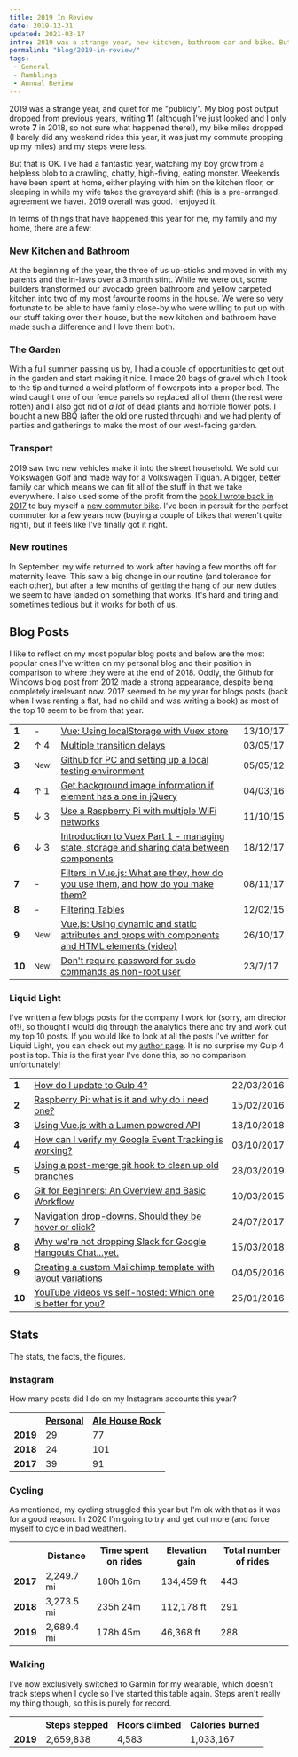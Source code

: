 ```yaml
---
title: 2019 In Review
date: 2019-12-31
updated: 2021-03-17
intro: 2019 was a strange year, new kitchen, bathroom car and bike. But overall it was good. I enjoyed it.
permalink: "blog/2019-in-review/"
tags:
 - General
 - Ramblings
 - Annual Review
---
```


2019 was a strange year, and quiet for me "publicly". My blog post output dropped from previous years, writing **11** (although I've just looked and I only wrote **7** in 2018, so not sure what happened there!), my bike miles dropped (I barely did any weekend rides this year, it was just my commute propping up my miles) and my steps were less.

But that is OK. I've had a fantastic year, watching my boy grow from a helpless blob to a crawling, chatty, high-fiving, eating monster. Weekends have been spent at home, either playing with him on the kitchen floor, or sleeping in while my wife takes the graveyard shift (this is a pre-arranged agreement we have). 2019 overall was good. I enjoyed it.

In terms of things that have happened this year for me, my family and my home, there are a few:

### New Kitchen and Bathroom

At the beginning of the year, the three of us up-sticks and moved in with my parents and the in-laws over a 3 month stint. While we were out, some builders transformed our avocado green bathroom and yellow carpeted kitchen into two of my most favourite rooms in the house. We were so very fortunate to be able to have family close-by who were willing to put up with our stuff taking over their house, but the new kitchen and bathroom have made such a difference and I love them both.

### The Garden

With a full summer passing us by, I had a couple of opportunities to get out in the garden and start making it nice. I made 20 bags of gravel which I took to the tip and turned a weird platform of flowerpots into a proper bed. The wind caught one of our fence panels so replaced all of them (the rest were rotten) and I also got rid of _a lot_ of dead plants and horrible flower pots.  I bought a new BBQ (after the old one rusted through) and we had plenty of parties and gatherings to make the most of our west-facing garden.

### Transport

2019 saw two new vehicles make it into the street household. We sold our Volkswagen Golf and made way for a Volkswagen Tiguan. A bigger, better family car which means we can fit all of the stuff in that we take everywhere. I also used some of the profit from the [book I wrote back in 2017](https://www.packtpub.com/gb/application-development/vuejs-2x-example) to buy myself a [new commuter bike](https://www.instagram.com/p/B0dA_UTn4_Y/). I've been in persuit for the perfect commuter for a few years now (buying a couple of bikes that weren't quite right), but it feels like I've finally got it right.

### New routines

In September, my wife returned to work after having a few months off for maternity leave. This saw a big change in our routine (and tolerance for each other), but after a few months of getting the hang of our new duties we seem to have landed on something that works. It's hard and tiring and sometimes tedious but it works for both of us.

## Blog Posts

I like to reflect on my most popular blog posts and below are the most popular ones I've written on my personal blog and their position in comparison to where they were at the end of 2018.  Oddly, the Github for Windows blog post from 2012 made a strong appearance, despite being completely irrelevant now. 2017 seemed to be my year for blogs posts (back when I was renting a flat, had no child and was writing a book) as most of the top 10 seem to be from that year.

<table>
<tr><td><strong>1</strong></td><td> - </td><td><a href="
/blog/vue-js-using-localstorage-with-the-vuex-store/">Vue: Using localStorage with Vuex store</a></td><td>13/10/17</td></tr>
<tr><td><strong>2</strong></td><td class="winner">↑ 4</td><td><a href="
/blog/multiple-transition-delay">Multiple transition delays</a></td><td>03/05/17</td></tr>
<tr><td><strong>3</strong></td><td><small>New!<small></td><td><a href="
/blog/github-for-pc-and-setting-up-a-local-testing-environment/">Github for PC and setting up a local testing environment</a></td><td>05/05/12</td></tr>
<tr><td><strong>4</strong></td><td class="winner">↑ 1</td><td><a href="
/blog/get-background-image-information-if-element-has-a-one-in-jquery/">Get background image information if element has a one in jQuery</a></td><td>04/03/16</td></tr>
<tr><td><strong>5</strong></td><td class="loser">↓ 3</td><td><a href="
/blog/use-a-raspberry-pi-with-multiple-wifi-networks/">Use a Raspberry Pi with multiple WiFi networks</a></td><td>11/10/15</td></tr>
<tr><td><strong>6</strong></td><td class="loser">↓ 3</td><td><a href="
/blog/introduction-to-vuex-managing-state-storage-and-sharing-data-between-components/">Introduction to Vuex Part 1 - managing state, storage and sharing data between components</a></td><td>18/12/17</td></tr>
<tr><td><strong>7</strong></td><td> - </td><td><a href="
/blog/vue-js-filters-what-are-they-how-do-you-use-them-and-how-do-you-make-them-video/">Filters in Vue.js: What are they, how do you use them, and how do you make them?</a></td><td>08/11/17</td></tr>
<tr><td><strong>8</strong></td><td> - </td><td><a href="
/blog/filtering-tables">Filtering Tables</a></td><td>12/02/15</td></tr>
<tr><td><strong>9</strong></td><td><small>New!<small></td><td><a href="
/blog/using-dynamic-and-static-attributes-and-props-with-components-and-html-elements-video/">Vue.js: Using dynamic and static attributes and props with components and HTML elements (video)</a></td><td>26/10/17</td></tr>
<tr><td><strong>10</strong></td><td><small>New!<small></td><td><a href="
/blog/dont-require-password-for-sudo-commands-as-non-root-user/">Don't require password for sudo commands as non-root user</a></td><td>23/7/17</td></tr>
</table>

### Liquid Light

I've written a few blogs posts for the company I work for (sorry, am director of!), so thought I would dig through the analytics there and try and work out my top 10 posts. If you would like to look at all the posts I've written for Liquid Light, you can check out my [author page](https://www.liquidlight.co.uk/blog/author/mike-street/). It is no surprise my Gulp 4 post is top.  This is the first year I've done this, so no comparison unfortunately!

<table>
	<tr>
		<td><strong>1</strong></td>
		<td><a href="https://www.liquidlight.co.uk/blog/how-do-i-update-to-gulp-4/">How do I update to Gulp 4?</a></td>
		<td>22/03/2016</td>
	</tr>
	<tr>
		<td><strong>2</strong></td>
		<td><a href="https://www.liquidlight.co.uk/blog/raspberry-pi-what-is-it-and-why-do-i-need-one/">Raspberry Pi: what is it and why do i need one?</a></td>
		<td>15/02/2016</td>
	</tr>
	<tr>
		<td><strong>3</strong></td>
		<td><a href="https://www.liquidlight.co.uk/blog/using-vue-js-with-a-lumen-powered-api/">Using Vue.js with a Lumen powered API</a></td>
		<td>18/10/2018</td>
	</tr>
	<tr>
		<td><strong>4</strong></td>
		<td><a href="https://www.liquidlight.co.uk/blog/how-can-i-verify-my-google-event-tracking-is-working/">How can I verify my Google Event Tracking is working?</a></td>
		<td>03/10/2017</td>
	</tr>
	<tr>
		<td><strong>5</strong></td>
		<td><a href="https://www.liquidlight.co.uk/blog/using-a-post-merge-git-hook-to-clean-up-old-branches/">Using a post-merge git hook to clean up old branches</a></td>
		<td>28/03/2019</td>
	</tr>
	<tr>
		<td><strong>6</strong></td>
		<td><a href="https://www.liquidlight.co.uk/blog/git-for-beginners-an-overview-and-basic-workflow/">Git for Beginners: An Overview and Basic Workflow</a></td>
		<td>10/03/2015</td>
	</tr>
	<tr>
		<td><strong>7</strong></td>
		<td><a href="https://www.liquidlight.co.uk/blog/navigation-drop-downs-should-they-be-hover-or-click/">Navigation drop-downs. Should they be hover or click?</a></td>
		<td>24/07/2017</td>
	</tr>
	<tr>
		<td><strong>8</strong></td>
		<td><a href="https://www.liquidlight.co.uk/blog/why-were-not-dropping-slack-for-google-hangouts-chat-yet/">Why we're not dropping Slack for Google Hangouts Chat...yet.</a></td>
		<td>15/03/2018</td>
	</tr>
	<tr>
		<td><strong>9</strong></td>
		<td><a href="https://www.liquidlight.co.uk/blog/creating-a-custom-mailchimp-template-with-layout-variations/">Creating a custom Mailchimp template with layout variations</a></td>
		<td>04/05/2016</td>
	</tr>
	<tr>
		<td><strong>10</strong></td>
		<td><a href="https://www.liquidlight.co.uk/blog/youtube-videos-vs-self-hosted-which-one-is-better-for-you/">YouTube videos vs self-hosted: Which one is better for you?</a></td>
		<td>25/01/2016</td>
	</tr>
</table>

## Stats

The stats, the facts, the figures.

### Instagram

How many posts did I do on my Instagram accounts this year?

<table class="fixed">
<tr><th></th><th><a href="https://www.instagram.com/mikestreety/">Personal</a></th><th><a href="https://www.instagram.com/ale_house_rock/">Ale House Rock</a></th></tr>
<tr><td class="center"><strong>2019</strong></td><td class="center">29</td><td class="center">77</td></tr>
<tr><td class="center"><strong>2018</strong></td><td class="center">24</td><td class="center">101</td></tr>
<tr><td class="center"><strong>2017</strong></td><td class="center">39</td><td class="center">91</td></tr>
</table>

### Cycling

As mentioned, my cycling struggled this year but I'm ok with that as it was for a good reason. In 2020 I'm going to try and get out more (and force myself to cycle in bad weather).

<table class="fixed">
<tr><th></th><th><strong>Distance</strong></th><th><strong>Time spent on rides</strong></th><th><strong>Elevation gain</strong></th><th><strong>Total number of rides</strong></th></tr>
<tr><td class="center"><strong>2017</strong></td><td class="loser center">2,249.7 mi</td><td class="center">180h 16m</td><td class="winner center">134,459 ft</td><td class="center">443</td></tr>
<tr><td class="center"><strong>2018</strong></td><td class="winner center">3,273.5 mi</td><td class="winner center">235h 24m</td><td class="center">112,178 ft</td><td class="center">291</td></tr>
<tr><td class="center"><strong>2019</strong></td><td class="center">2,689.4 mi</td><td  class="loser center">178h 45m</td><td  class="loser center">46,368 ft</td><td class="center">288</td></tr></table>

### Walking

I've now exclusively switched to Garmin for my wearable, which doesn't track steps when I cycle so I've started this table again. Steps aren't really my thing though, so this is purely for record.

<table class="fixed">
<tr><th></th><th>Steps stepped</th><th>Floors climbed</th><th>Calories burned</th></tr>
<tr><td class="center"><strong>2019</strong><td class="center">2,659,838</td><td class="center">4,583</td><td class="center">1,033,167</td></tr>
</table>
